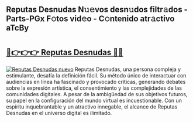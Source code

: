 ## Reputas Desnudas N𝚞𝚎vos desn𝚞dos filtr𝚊dos - Parts-PGx F𝚘tos vid𝚎o - C𝚘ntenido atr𝚊ctivo aTcBy

# <h2><a href="http://mb0ef0.tromn.icu/?c=Reputas+Desnudas">🔗👉👉👉 Reputas Desnudas 🔗🔗</a></h2>

[![Reputas Desnudas nuevo](https://i.imgur.com/pEAQMta.gif)](http://mb0ef0.tromn.icu/?c=Reputas+Desnudas)
Reputas Desnudas, una persona compleja y estimulante, desafía la definición fácil. Su método único de interactuar con audiencias en línea ha fascinado y provocado críticas, generando debates sobre la expresión artística, el consentimiento y las complejidades de las comunidades digitales. A pesar de la ambigüedad de sus objetivos futuros, su papel en la configuración del mundo virtual es incuestionable. Con un espíritu inquebrantable y un atractivo innegable, el alcance de Reputas Desnudas en el universo digital es ilimitado.
